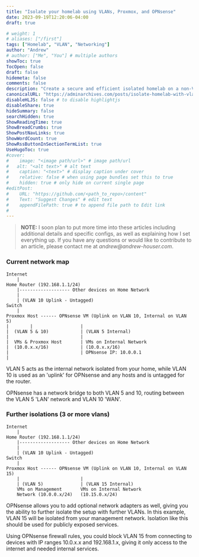 ```yaml
---
title: "Isolate your homelab using VLANs, Proxmox, and OPNsense"
date: 2023-09-19T12:20:06-04:00
draft: true

# weight: 1
# aliases: ["/first"]
tags: ["Homelab", "VLAN", "Networking"]
author: "Andrew"
# author: ["Me", "You"] # multiple authors
showToc: true
TocOpen: false
draft: false
hidemeta: false
comments: false
description: "Create a secure and efficient isolated homelab on a non-VLAN aware home network using VLAN-aware switches and Proxmox bridges. When paired with Wireguard, you can securely access this network from anywhere. No longer takes down your entire houses network when you mess something up!"
canonicalURL: "https://adminarchives.com/posts/isolate-homelab-with-vlan/"
disableHLJS: false # to disable highlightjs
disableShare: true
hideSummary: false
searchHidden: true
ShowReadingTime: true
ShowBreadCrumbs: true
ShowPostNavLinks: true
ShowWordCount: true
ShowRssButtonInSectionTermList: true
UseHugoToc: true
#cover:
#    image: "<image path/url>" # image path/url
#   alt: "<alt text>" # alt text
#    caption: "<text>" # display caption under cover
#    relative: false # when using page bundles set this to true
#    hidden: true # only hide on current single page
#editPost:
#    URL: "https://github.com/<path_to_repo>/content"
#    Text: "Suggest Changes" # edit text
#    appendFilePath: true # to append file path to Edit link
#
---
```


> **NOTE:**  I soon plan to put more time into these articles including additional details and specific configs, as well as explaining how I set everything up. If you have any questions or would like to contribute to an article, please contact me at _andrew@andrew-houser.com_.

### Current network map

```less
Internet
    |
Home Router (192.168.1.1/24)
    |------------------- Other devices on Home Network
    |
    | (VLAN 10 Uplink - Untagged)
Switch 
    |
Proxmox Host ------ OPNsense VM (Uplink on VLAN 10, Internal on VLAN 5)
|        |                  |
|  (VLAN 5 & 10)            | (VLAN 5 Internal)
|                           |
|  VMs & Proxmox Host       | VMs on Internal Network
|  (10.0.x.x/16)            | (10.0.x.x/16)
|                           | OPNsense IP: 10.0.0.1
|

```

VLAN 5 acts as the internal network isolated from your home, while VLAN 10 is used as an 'uplink' for OPNsense and any hosts and is untagged for the router.

OPNsense has a network bridge to both VLAN 5 and 10, routing between the VLAN 5 'LAN' network and VLAN 10 'WAN'. 


### Further isolations (3 or more vlans)
```less
Internet
    |
Home Router (192.168.1.1/24)
    |------------------- Other devices on Home Network
    |
    | (VLAN 10 Uplink - Untagged)
Switch 
    |
Proxmox Host ------ OPNsense VM (Uplink on VLAN 10, Internal on VLAN 15)
    |                       |
    | (VLAN 5)              | (VLAN 15 Internal)
    VMs on Management       VMs on Internal Network
    Network (10.0.0.x/24)   (10.15.0.x/24)
```

OPNsense allows you to add optional network adapters as well, giving you the ability to further isolate the setup with further VLANs.
In this example, VLAN 15 will be isolated from your management network. Isolation like this should be used for publicly exposed services.

Using OPNsense firewall rules, you could block VLAN 15 from connecting to devices with IP ranges 10.0.x.x and 192.168.1.x, giving it only access to the internet and needed internal services.

